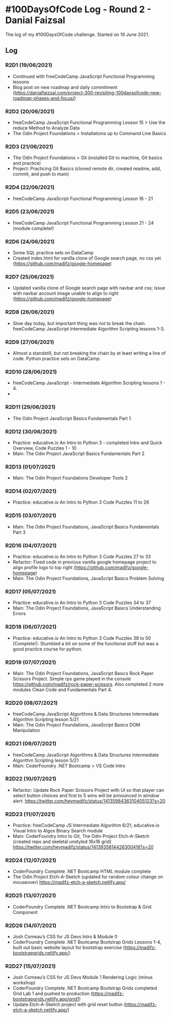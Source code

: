 # #100DaysOfCode Log - Round 2 - Danial Faizsal

The log of my #100DaysOfCode challenge. Started on 19 June 2021.

## Log

### R2D1 (19/06/2021)
- Continued with freeCodeCamp JavaScript Functional Programming lessons
- Blog post on new roadmap and daily commitment (https://danialfaizsal.com/project-300-revisiting-100daysofcode-new-roadmap-phases-and-focus/)

### R2D2 (20/06/2021)
- freeCodeCamp JavaScript Functional Programming Lesson 15 > Use the reduce Method to Analyze Data
- The Odin Project Foundations > Installations up to Command Line Basics

### R2D3 (21/06/2021)
- The Odin Project Foundations > Git (installed Git to machine, Git basics and practice)
- Project: Practicing Git Basics (cloned remote dir, created readme, add, commit, and push to main)

### R2D4 (22/06/2021)
- freeCodeCamp JavaScript Functional Programming Lesson 16 - 21

### R2D5 (23/06/2021)
- freeCodeCamp JavaScript Functional Programming Lesson 21 - 24 (module complete!)

### R2D6 (24/06/2021)
- Some SQL practice sets on DataCamp
- Created index.html for vanilla clone of Google search page, no css yet (https://github.com/madifz/google-homepage)

### R2D7 (25/06/2021)
- Updated vanilla clone of Google search page with navbar and css; issue with navbar account image unable to align to right (https://github.com/madifz/google-homepage)

### R2D8 (26/06/2021)
- Slow day today, but important thing was not to break the chain. freeCodeCamp JavaScript Intermediate Algorithm Scripting lessons 1-3.

### R2D9 (27/06/2021)
- Almost a standstill, but not breaking the chain by at least writing a line of code. Python practice sets on DataCamp.

### R2D10 (28/06/2021)
- freeCodeCamp JavaScript - Intermediate Algorithm Scripting lessons 1 - 4.
- 
### R2D11 (29/06/2021)
- The Odin Project JavaScript Basics Fundamentals Part 1.

### R2D12 (30/06/2021)
- Practice: educative.io An Intro to Python 3 - completed Intro and Quick Overview, Code Puzzles 1 - 10
- Main: The Odin Project JavaScript Basics Fundamentals Part 2

### R2D13 (01/07/2021)
- Main: The Odin Project Foundations Developer Tools 2

### R2D14 (02/07/2021)
- Practice: educative.io An Intro to Python 3 Code Puzzles 11 to 26

### R2D15 (03/07/2021)
- Main: The Odin Project Foundations, JavaScript Basics Fundamentals Part 3

### R2D16 (04/07/2021)
- Practice: educative.io An Intro to Python 3 Code Puzzles 27 to 33
- Refactor: Fixed code in previous vanilla google homepage project to align profile logo to top right (https://github.com/madifz/google-homepage)
- Main: The Odin Project Foundations, JavaScript Basics Problem Solving

### R2D17 (05/07/2021)
- Practice: educative.io An Intro to Python 3 Code Puzzles 34 to 37
- Main: The Odin Project Foundations, JavaScript Basics Understanding Errors

### R2D18 (06/07/2021)
- Practice: educative.io An Intro to Python 3 Code Puzzles 38 to 50 (Complete!). Stumbled a bit on some of the functional stuff but was a good practice course for python.

### R2D19 (07/07/2021)
- Main: The Odin Project Foundations, JavaScript Basics Rock Paper Scissors Project. Simple rps game played in the console https://github.com/madifz/rock-paper-scissors. Also completed 2 more modules Clean Code and Fundamentals Part 4.

### R2D20 (08/07/2021)
- freeCodeCamp JavaScript Algorithms & Data Structures  Intermediate Algorithm Scripting lesson 5/21
- Main: The Odin Project Foundations, JavaScript Basics DOM Manipulation

### R2D21 (09/07/2021)

- freeCodeCamp JavaScript Algorithms & Data Structures  Intermediate Algorithm Scripting lesson 5/21
- Main: CoderFoundry .NET Bootcamp > VS Code Intro

### R2D22 (10/07/2021)

- Refactor: Update Rock Paper Scissors Project with UI so that player can select button choices and first to 5 wins will be announced in window alert. https://twitter.com/heymadifz/status/1413598436310405123?s=20

### R2D23 (11/07/2021)

- Practice: freeCodeCamp JS Intermediate Algorithm 6/21, educative.io Visual Intro to Algos Binary Search module
- Main: CoderFoundry Intro to Git, The Odin Project Etch-A-Sketch (created repo and skeletal unstyled 16x16 grid) https://twitter.com/heymadifz/status/1413935814426300416?s=20

### R2D24 (12/07/2021)

- CoderFoundry Complete .NET Bootcamp HTML module complete
- The Odin Project Etch-A-Sketch (updated for random colour change on mouseover) https://madifz-etch-a-sketch.netlify.app/

### R2D25 (13/07/2021)

- CoderFoundry Complete .NET Bootcamp Intro to Bootstrap & Grid Component

### R2D26 (14/07/2021)

- Josh Comeau’s CSS for JS Devs Intro & Module 0
- CoderFoundry Complete .NET Bootcamp Bootstrap Grids Lessons 1-4, built out basic website layout for bootstrap exercise (https://madifz-bootstrapgrids.netlify.app/)

### R2D27 (15/07/2021)

- Josh Comeau’s CSS for JS Devs Module 1 Rendering Logic (minus workshop)
- CoderFoundry Complete .NET Bootcamp Bootstrap Grids completed Grid Lab 1 and pushed to production (https://madifz-bootstrapgrids.netlify.app/grid1)
- Update Etch-A-Sketch project with grid reset button (https://madifz-etch-a-sketch.netlify.app/)